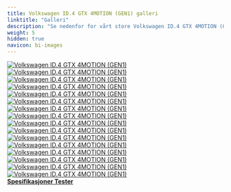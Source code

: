 ```yaml
---
title: Volkswagen ID.4 GTX 4MOTION (GEN1) galleri
linktitle: "Galleri"
description: "Se nedenfor for vårt store Volkswagen ID.4 GTX 4MOTION (GEN1) bildegalleri. Klikk på bildene for høyoppløselige versjoner."
weight: 5
hidden: true
navicon: bi-images
---
```

<!-- markdownlint-disable MD033 -->
<div class="row" id ="my-gallery">
	<div class="pswp-grid-item col-6 col-md-4">
		<a href="https://media.evkx.net/multimedia/models/volkswagen/id.4/id.4_gtx_4motion_gen1/exterior_1.jpg"
data-pswp-src="https://media.evkx.net/multimedia/models/volkswagen/id.4/id.4_gtx_4motion_gen1/exterior_1.jpg"
data-pswp-width="3000"
data-pswp-height="2000" 
target="_blank">
			<img src="https://media.evkx.net/multimedia/models/volkswagen/id.4/id.4_gtx_4motion_gen1/exterior_1_xst.jpg" alt="Volkswagen ID.4 GTX 4MOTION (GEN1)" class="img-fluid img-thumbnail" />
		</a>
	</div>
	<div class="pswp-grid-item col-6 col-md-4">
		<a href="https://media.evkx.net/multimedia/models/volkswagen/id.4/id.4_gtx_4motion_gen1/exterior_2.jpg"
data-pswp-src="https://media.evkx.net/multimedia/models/volkswagen/id.4/id.4_gtx_4motion_gen1/exterior_2.jpg"
data-pswp-width="3000"
data-pswp-height="2000" 
target="_blank">
			<img src="https://media.evkx.net/multimedia/models/volkswagen/id.4/id.4_gtx_4motion_gen1/exterior_2_xst.jpg" alt="Volkswagen ID.4 GTX 4MOTION (GEN1)" class="img-fluid img-thumbnail" />
		</a>
	</div>
	<div class="pswp-grid-item col-6 col-md-4">
		<a href="https://media.evkx.net/multimedia/models/volkswagen/id.4/id.4_gtx_4motion_gen1/exterior_3.jpg"
data-pswp-src="https://media.evkx.net/multimedia/models/volkswagen/id.4/id.4_gtx_4motion_gen1/exterior_3.jpg"
data-pswp-width="3000"
data-pswp-height="2000" 
target="_blank">
			<img src="https://media.evkx.net/multimedia/models/volkswagen/id.4/id.4_gtx_4motion_gen1/exterior_3_xst.jpg" alt="Volkswagen ID.4 GTX 4MOTION (GEN1)" class="img-fluid img-thumbnail" />
		</a>
	</div>
	<div class="pswp-grid-item col-6 col-md-4">
		<a href="https://media.evkx.net/multimedia/models/volkswagen/id.4/id.4_gtx_4motion_gen1/exterior_4.jpg"
data-pswp-src="https://media.evkx.net/multimedia/models/volkswagen/id.4/id.4_gtx_4motion_gen1/exterior_4.jpg"
data-pswp-width="3000"
data-pswp-height="2220" 
target="_blank">
			<img src="https://media.evkx.net/multimedia/models/volkswagen/id.4/id.4_gtx_4motion_gen1/exterior_4_xst.jpg" alt="Volkswagen ID.4 GTX 4MOTION (GEN1)" class="img-fluid img-thumbnail" />
		</a>
	</div>
	<div class="pswp-grid-item col-6 col-md-4">
		<a href="https://media.evkx.net/multimedia/models/volkswagen/id.4/id.4_gtx_4motion_gen1/frontseats_1.jpg"
data-pswp-src="https://media.evkx.net/multimedia/models/volkswagen/id.4/id.4_gtx_4motion_gen1/frontseats_1.jpg"
data-pswp-width="3000"
data-pswp-height="2000" 
target="_blank">
			<img src="https://media.evkx.net/multimedia/models/volkswagen/id.4/id.4_gtx_4motion_gen1/frontseats_1_xst.jpg" alt="Volkswagen ID.4 GTX 4MOTION (GEN1)" class="img-fluid img-thumbnail" />
		</a>
	</div>
	<div class="pswp-grid-item col-6 col-md-4">
		<a href="https://media.evkx.net/multimedia/models/volkswagen/id.4/id.4_gtx_4motion_gen1/frontseats_2.jpg"
data-pswp-src="https://media.evkx.net/multimedia/models/volkswagen/id.4/id.4_gtx_4motion_gen1/frontseats_2.jpg"
data-pswp-width="3000"
data-pswp-height="1582" 
target="_blank">
			<img src="https://media.evkx.net/multimedia/models/volkswagen/id.4/id.4_gtx_4motion_gen1/frontseats_2_xst.jpg" alt="Volkswagen ID.4 GTX 4MOTION (GEN1)" class="img-fluid img-thumbnail" />
		</a>
	</div>
	<div class="pswp-grid-item col-6 col-md-4">
		<a href="https://media.evkx.net/multimedia/models/volkswagen/id.4/id.4_gtx_4motion_gen1/headlights_1.jpg"
data-pswp-src="https://media.evkx.net/multimedia/models/volkswagen/id.4/id.4_gtx_4motion_gen1/headlights_1.jpg"
data-pswp-width="3000"
data-pswp-height="1687" 
target="_blank">
			<img src="https://media.evkx.net/multimedia/models/volkswagen/id.4/id.4_gtx_4motion_gen1/headlights_1_xst.jpg" alt="Volkswagen ID.4 GTX 4MOTION (GEN1)" class="img-fluid img-thumbnail" />
		</a>
	</div>
	<div class="pswp-grid-item col-6 col-md-4">
		<a href="https://media.evkx.net/multimedia/models/volkswagen/id.4/id.4_gtx_4motion_gen1/main_1.jpg"
data-pswp-src="https://media.evkx.net/multimedia/models/volkswagen/id.4/id.4_gtx_4motion_gen1/main_1.jpg"
data-pswp-width="3000"
data-pswp-height="2000" 
target="_blank">
			<img src="https://media.evkx.net/multimedia/models/volkswagen/id.4/id.4_gtx_4motion_gen1/main_1_xst.jpg" alt="Volkswagen ID.4 GTX 4MOTION (GEN1)" class="img-fluid img-thumbnail" />
		</a>
	</div>
	<div class="pswp-grid-item col-6 col-md-4">
		<a href="https://media.evkx.net/multimedia/models/volkswagen/id.4/id.4_gtx_4motion_gen1/screens_1.jpg"
data-pswp-src="https://media.evkx.net/multimedia/models/volkswagen/id.4/id.4_gtx_4motion_gen1/screens_1.jpg"
data-pswp-width="3000"
data-pswp-height="2000" 
target="_blank">
			<img src="https://media.evkx.net/multimedia/models/volkswagen/id.4/id.4_gtx_4motion_gen1/screens_1_xst.jpg" alt="Volkswagen ID.4 GTX 4MOTION (GEN1)" class="img-fluid img-thumbnail" />
		</a>
	</div>
	<div class="pswp-grid-item col-6 col-md-4">
		<a href="https://media.evkx.net/multimedia/models/volkswagen/id.4/id.4_gtx_4motion_gen1/screens_2.jpg"
data-pswp-src="https://media.evkx.net/multimedia/models/volkswagen/id.4/id.4_gtx_4motion_gen1/screens_2.jpg"
data-pswp-width="3000"
data-pswp-height="1686" 
target="_blank">
			<img src="https://media.evkx.net/multimedia/models/volkswagen/id.4/id.4_gtx_4motion_gen1/screens_2_xst.jpg" alt="Volkswagen ID.4 GTX 4MOTION (GEN1)" class="img-fluid img-thumbnail" />
		</a>
	</div>
	<div class="pswp-grid-item col-6 col-md-4">
		<a href="https://media.evkx.net/multimedia/models/volkswagen/id.4/id.4_gtx_4motion_gen1/screens_3.jpg"
data-pswp-src="https://media.evkx.net/multimedia/models/volkswagen/id.4/id.4_gtx_4motion_gen1/screens_3.jpg"
data-pswp-width="3000"
data-pswp-height="1999" 
target="_blank">
			<img src="https://media.evkx.net/multimedia/models/volkswagen/id.4/id.4_gtx_4motion_gen1/screens_3_xst.jpg" alt="Volkswagen ID.4 GTX 4MOTION (GEN1)" class="img-fluid img-thumbnail" />
		</a>
	</div>
	<div class="pswp-grid-item col-6 col-md-4">
		<a href="https://media.evkx.net/multimedia/models/volkswagen/id.4/id.4_gtx_4motion_gen1/secondrowseats_1.jpg"
data-pswp-src="https://media.evkx.net/multimedia/models/volkswagen/id.4/id.4_gtx_4motion_gen1/secondrowseats_1.jpg"
data-pswp-width="3000"
data-pswp-height="2000" 
target="_blank">
			<img src="https://media.evkx.net/multimedia/models/volkswagen/id.4/id.4_gtx_4motion_gen1/secondrowseats_1_xst.jpg" alt="Volkswagen ID.4 GTX 4MOTION (GEN1)" class="img-fluid img-thumbnail" />
		</a>
	</div>
	<div class="pswp-grid-item col-6 col-md-4">
		<a href="https://media.evkx.net/multimedia/models/volkswagen/id.4/id.4_gtx_4motion_gen1/secondrowseats_2.jpg"
data-pswp-src="https://media.evkx.net/multimedia/models/volkswagen/id.4/id.4_gtx_4motion_gen1/secondrowseats_2.jpg"
data-pswp-width="3000"
data-pswp-height="2000" 
target="_blank">
			<img src="https://media.evkx.net/multimedia/models/volkswagen/id.4/id.4_gtx_4motion_gen1/secondrowseats_2_xst.jpg" alt="Volkswagen ID.4 GTX 4MOTION (GEN1)" class="img-fluid img-thumbnail" />
		</a>
	</div>
	<div class="pswp-grid-item col-6 col-md-4">
		<a href="https://media.evkx.net/multimedia/models/volkswagen/id.4/id.4_gtx_4motion_gen1/taillights_1.jpg"
data-pswp-src="https://media.evkx.net/multimedia/models/volkswagen/id.4/id.4_gtx_4motion_gen1/taillights_1.jpg"
data-pswp-width="3000"
data-pswp-height="1950" 
target="_blank">
			<img src="https://media.evkx.net/multimedia/models/volkswagen/id.4/id.4_gtx_4motion_gen1/taillights_1_xst.jpg" alt="Volkswagen ID.4 GTX 4MOTION (GEN1)" class="img-fluid img-thumbnail" />
		</a>
	</div>
	<div class="pswp-grid-item col-6 col-md-4">
		<a href="https://media.evkx.net/multimedia/models/volkswagen/id.4/id.4_gtx_4motion_gen1/trunk_1.jpg"
data-pswp-src="https://media.evkx.net/multimedia/models/volkswagen/id.4/id.4_gtx_4motion_gen1/trunk_1.jpg"
data-pswp-width="3000"
data-pswp-height="2000" 
target="_blank">
			<img src="https://media.evkx.net/multimedia/models/volkswagen/id.4/id.4_gtx_4motion_gen1/trunk_1_xst.jpg" alt="Volkswagen ID.4 GTX 4MOTION (GEN1)" class="img-fluid img-thumbnail" />
		</a>
	</div>
	<div class="pswp-grid-item col-6 col-md-4">
		<a href="https://media.evkx.net/multimedia/models/volkswagen/id.4/id.4_gtx_4motion_gen1/trunk_2.jpg"
data-pswp-src="https://media.evkx.net/multimedia/models/volkswagen/id.4/id.4_gtx_4motion_gen1/trunk_2.jpg"
data-pswp-width="3000"
data-pswp-height="2000" 
target="_blank">
			<img src="https://media.evkx.net/multimedia/models/volkswagen/id.4/id.4_gtx_4motion_gen1/trunk_2_xst.jpg" alt="Volkswagen ID.4 GTX 4MOTION (GEN1)" class="img-fluid img-thumbnail" />
		</a>
	</div>
</div>
<script type="module">
  import PhotoSwipeLightbox from '/js/photoswipe-lightbox.esm.js';
    const lightbox = new PhotoSwipeLightbox({
       gallery: '#my-gallery',
        children: 'a',
        pswpModule: () => import('/js/photoswipe.esm.js')
    });
lightbox.init();
</script>
<div class="mt-3 mb-3">
<a href="../specifications/" class="text-decoration-none text-black">
<strong><i class="bi-arrow-left"></i> Spesifikasjoner </strong>
</a>
<a href="../reviews/" class="text-decoration-none text-black float-end">
<strong>Tester <i class="bi-arrow-right"></i></strong>
</a>
</div>
